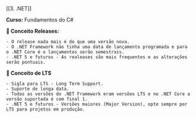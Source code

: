 [[3. .NET]]

**Curso:** Fundamentos do C# 

**📖 Conceito Releases:**  

```
- O release nada mais é do que uma versão nova.
- O .NET Framework não tinha uma data de lançamento programada e para o .NET Core é o lançamentos serão semestrais.
- .NET 5 e futuros - As realeases são mais frequentes e as alterações serão pontuais.
```

**📖 Conceito de LTS**  

```
- Sigla para LTS - Long Term Support.
- Suporte de longa data.
- Todas as versões do .NET Framework eram versões LTS e no .NET Core a versão suportada é com final 1.
- .NET 5 e futuros - Versões maiores (Major Version), opte sempre por LTS para projetos em produção.
```
